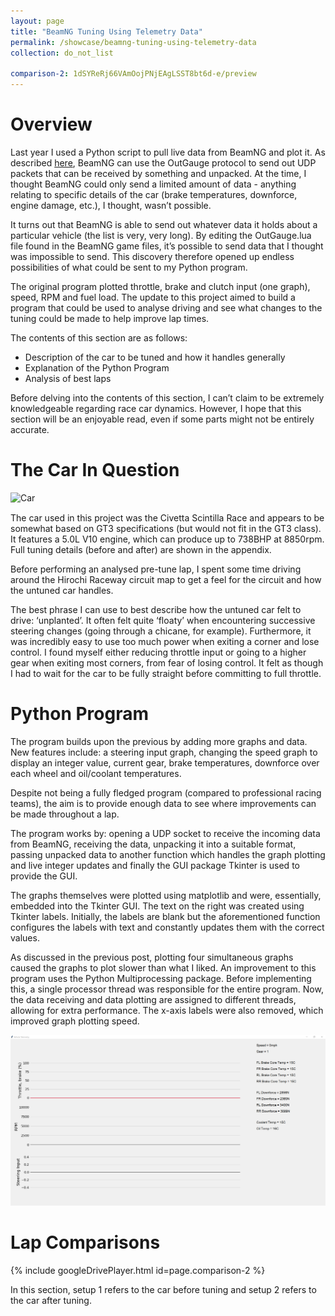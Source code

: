 ```yaml
---
layout: page
title: "BeamNG Tuning Using Telemetry Data"
permalink: /showcase/beamng-tuning-using-telemetry-data
collection: do_not_list

comparison-2: 1dSYReRj66VAmOojPNjEAgLSST8bt6d-e/preview
---
```


<style>
.image-container {
    width: 50%;
    height: 50%
}
</style>

# Overview
Last year I used a Python script to pull live data from BeamNG and plot it. As described [here](live-telemetry-charts-from-beamng-drive-using-python), BeamNG can use the OutGauge protocol to send out UDP packets that can be received by something and unpacked. At the time, I thought BeamNG could only send a limited amount of data - anything relating to specific details of the car (brake temperatures, downforce, engine damage, etc.), I thought, wasn’t possible. 

It turns out that BeamNG is able to send out whatever data it holds about a particular vehicle (the list is very, very long). By editing the OutGauge.lua file found in the BeamNG game files, it’s possible to send data that I thought was impossible to send. This discovery therefore opened up endless possibilities of what could be sent to my Python program.

The original program plotted throttle, brake and clutch input (one graph), speed, RPM and fuel load. The update to this project aimed to build a program that could be used to analyse driving and see what changes to the tuning could be made to help improve lap times.

The contents of this section are as follows:

- Description of the car to be tuned and how it handles generally
- Explanation of the Python Program
- Analysis of best laps

Before delving into the contents of this section, I can’t claim to be extremely knowledgeable regarding race car dynamics. However, I hope that this section will be an enjoyable read, even if some parts might not be entirely accurate.

# The Car In Question
<div class="image-container" style="margin-bottom: 15px">
    <div>
        <img alt="Car" src="/assets/img/beamng-tuning-using-telemetry-data/car.png" />
    </div>    
</div>

The car used in this project was the Civetta Scintilla Race and appears to be somewhat based on GT3 specifications (but would not fit in the GT3 class). It features a 5.0L V10 engine, which can produce up to 738BHP at 8850rpm. Full tuning details (before and after) are shown in the appendix.

Before performing an analysed pre-tune lap, I spent some time driving around the Hirochi Raceway circuit map to get a feel for the circuit and how the untuned car handles. 

The best phrase I can use to best describe how the untuned car felt to drive: ‘unplanted’. It often felt quite ‘floaty’ when encountering successive steering changes (going through a chicane, for example). Furthermore, it was incredibly easy to use too much power when exiting a corner and lose control. I found myself either reducing throttle input or going to a higher gear when exiting most corners, from fear of losing control. It felt as though I had to wait for the car to be fully straight before committing to full throttle. 

# Python Program
The program builds upon the previous by adding more graphs and data. New features include: a steering input graph, changing the speed graph to display an integer value, current gear, brake temperatures, downforce over each wheel and oil/coolant temperatures.

Despite not being a fully fledged program (compared to professional racing teams), the aim is to provide enough data to see where improvements can be made throughout a lap.

The program works by: opening a UDP socket to receive the incoming data from BeamNG, receiving the data, unpacking it into a suitable format, passing unpacked data to another function which handles the graph plotting and live integer updates and finally the GUI package Tkinter is used to provide the GUI.

The graphs themselves were plotted using matplotlib and were, essentially, embedded into the Tkinter GUI. The text on the right was created using Tkinter labels. Initially, the labels are blank but the aforementioned function configures the labels with text and constantly updates them with the correct values. 

As discussed in the previous post, plotting four simultaneous graphs caused the graphs to plot slower than what I liked. An improvement to this program uses the Python Multiprocessing package. Before implementing this, a single processor thread was responsible for the entire program. Now, the data receiving and data plotting are assigned to different threads, allowing for extra performance. The x-axis labels were also removed, which improved graph plotting speed.

<div style="margin-bottom: 15px">
    <div>
        <img alt="Car" src="/assets/img/beamng-tuning-using-telemetry-data/graph.png" />
    </div>    
</div>

# Lap Comparisons

{% include googleDrivePlayer.html id=page.comparison-2 %}


In this section, setup 1 refers to the car before tuning and setup 2 refers to the car after tuning.

